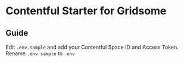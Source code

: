 # Contentful Starter for Gridsome

## Guide

Edit `.env.sample` and add your Contentful Space ID and Access Token.
Rename `.env.sample` to `.env`



